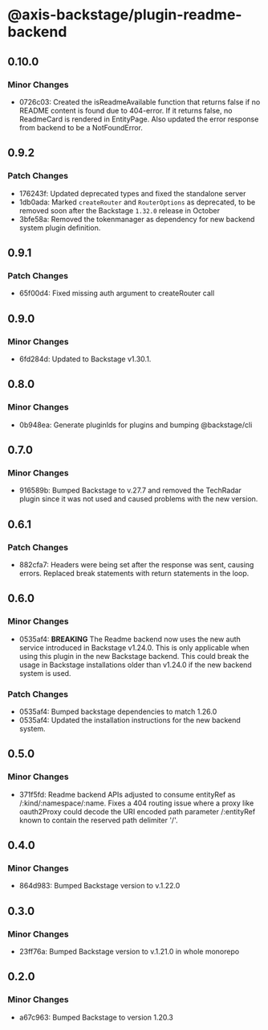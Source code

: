 # @axis-backstage/plugin-readme-backend

## 0.10.0

### Minor Changes

- 0726c03: Created the isReadmeAvailable function that returns false if no README content is found due to 404-error. If it returns false, no ReadmeCard is rendered in EntityPage. Also updated the error response from backend to be a NotFoundError.

## 0.9.2

### Patch Changes

- 176243f: Updated deprecated types and fixed the standalone server
- 1db0ada: Marked `createRouter` and `RouterOptions` as deprecated, to be removed soon after the Backstage `1.32.0` release in October
- 3bfe58a: Removed the tokenmanager as dependency for new backend system plugin definition.

## 0.9.1

### Patch Changes

- 65f00d4: Fixed missing auth argument to createRouter call

## 0.9.0

### Minor Changes

- 6fd284d: Updated to Backstage v1.30.1.

## 0.8.0

### Minor Changes

- 0b948ea: Generate pluginIds for plugins and bumping @backstage/cli

## 0.7.0

### Minor Changes

- 916589b: Bumped Backstage to v.27.7 and removed the TechRadar plugin since it was not used and caused problems with the new version.

## 0.6.1

### Patch Changes

- 882cfa7: Headers were being set after the response was sent, causing errors. Replaced break statements with return statements in the loop.

## 0.6.0

### Minor Changes

- 0535af4: **BREAKING** The Readme backend now uses the new auth service introduced in Backstage v1.24.0. This is only applicable when using this plugin in the new Backstage backend. This could break the usage in Backstage installations older than v1.24.0 if the new backend system is used.

### Patch Changes

- 0535af4: Bumped backstage dependencies to match 1.26.0
- 0535af4: Updated the installation instructions for the new backend system.

## 0.5.0

### Minor Changes

- 371f5fd: Readme backend APIs adjusted to consume entityRef as /:kind/:namespace/:name. Fixes a 404 routing issue where a proxy like oauth2Proxy could decode the URI encoded path parameter /:entityRef known to contain the reserved path delimiter '/'.

## 0.4.0

### Minor Changes

- 864d983: Bumped Backstage version to v.1.22.0

## 0.3.0

### Minor Changes

- 23ff76a: Bumped Backstage version to v.1.21.0 in whole monorepo

## 0.2.0

### Minor Changes

- a67c963: Bumped Backstage to version 1.20.3
